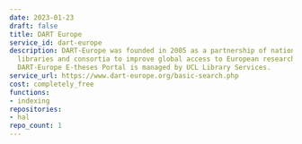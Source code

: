 ```yaml
---
date: 2023-01-23
draft: false
title: DART Europe
service_id: dart-europe
description: DART-Europe was founded in 2005 as a partnership of national and university
  libraries and consortia to improve global access to European research theses. The
  DART-Europe E-theses Portal is managed by UCL Library Services.
service_url: https://www.dart-europe.org/basic-search.php
cost: completely_free
functions:
- indexing
repositories:
- hal
repo_count: 1
---
```



